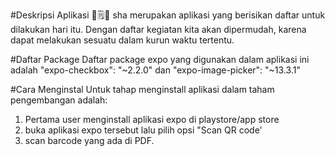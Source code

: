 #Deskripsi Aplikasi
📝🗒️📒
sha merupakan aplikasi yang berisikan daftar untuk dilakukan hari itu. 
Dengan daftar kegiatan kita akan dipermudah, 
karena dapat melakukan sesuatu dalam kurun waktu tertentu.

#Daftar Package
Daftar package expo yang digunakan dalam aplikasi ini adalah "expo-checkbox": "~2.2.0" dan "expo-image-picker": "~13.3.1"

#Cara Menginstal
Untuk tahap menginstall aplikasi dalam taham pengembangan adalah:

1. Pertama user menginstall aplikasi expo di playstore/app store
2. buka aplikasi expo tersebut lalu pilih opsi "Scan QR code'
3. scan barcode yang ada di PDF.
